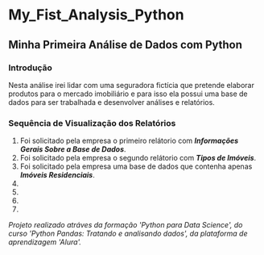 # My_Fist_Analysis_Python
## Minha Primeira Análise de Dados com Python

### Introdução
Nesta análise irei lidar com uma seguradora fictícia que pretende elaborar produtos para o mercado imobiliário e para isso ela possui uma base de dados para ser trabalhada e desenvolver análises e relatórios. 

### Sequência de Visualização dos Relatórios 
1. Foi solicitado pela empresa o primeiro relátorio com _**Informações Gerais Sobre a Base de Dados**_.
2. Foi solicitado pela empresa o segundo relátorio com _**Tipos de Imóveis**_.
3. Foi solicitado pela empresa uma base de dados que contenha apenas _**Imóveis Residenciais**_. 
4. 
5. 
6. 
7. 

_Projeto realizado atráves da formação 'Python para Data Science', do curso 'Python Pandas: Tratando e analisando dados', da plataforma de aprendizagem 'Alura'._
